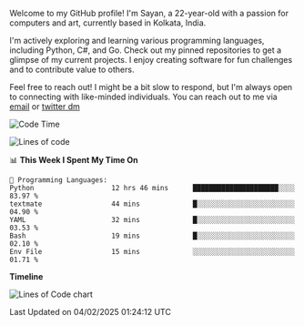 Welcome to my GitHub profile! I'm Sayan, a 22-year-old with a passion for computers and art, currently based in Kolkata, India.

I'm actively exploring and learning various programming languages, including Python, C#, and Go. Check out my pinned repositories to get a glimpse of my current projects. I enjoy creating software for fun challenges and to contribute value to others.

Feel free to reach out! I might be a bit slow to respond, but I'm always open to connecting with like-minded individuals. You can reach out to me via [email](mailto:me@sayanbiswas.in) or [twitter dm](https://twitter.com/TheDankDel)

<!--START_SECTION:waka-->
![Code Time](http://img.shields.io/badge/Code%20Time-2%2C061%20hrs%206%20mins-blue)

![Lines of code](https://img.shields.io/badge/From%20Hello%20World%20I%27ve%20Written-6.7%20million%20lines%20of%20code-blue)

📊 **This Week I Spent My Time On** 

```text
💬 Programming Languages: 
Python                   12 hrs 46 mins      █████████████████████░░░░   83.97 % 
textmate                 44 mins             █░░░░░░░░░░░░░░░░░░░░░░░░   04.90 % 
YAML                     32 mins             █░░░░░░░░░░░░░░░░░░░░░░░░   03.53 % 
Bash                     19 mins             █░░░░░░░░░░░░░░░░░░░░░░░░   02.10 % 
Env File                 15 mins             ░░░░░░░░░░░░░░░░░░░░░░░░░   01.71 % 
```

**Timeline**

![Lines of Code chart](https://raw.githubusercontent.com/Dank-del/Dank-del/main/assets/bar_graph.png)


 Last Updated on 04/02/2025 01:24:12 UTC
<!--END_SECTION:waka-->
